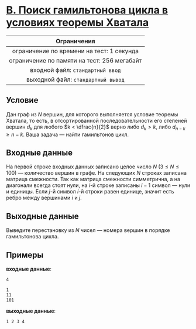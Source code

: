 # [B. Поиск гамильтонова цикла в условиях теоремы Хватала](B.cpp)

| Ограничения                                 |
|:-------------------------------------------:|
| ограничение по времени на тест: 1 секунда   |
| ограничение по памяти на тест: 256 мегабайт |
| входной файл: `стандартный ввод`            |
| выходной файл: `стандартный вывод`          |

## Условие

Дан граф из $N$ вершин, для которого выполняется условие теоремы Хватала, то есть, в отсортированной последовательности его степеней вершин $d_k$ для любого $k < \dfrac{n}{2}$ верно либо $d_k > k$, либо $d_{n - k} \geqslant n - k$. Ваша задача — найти гамильтонов цикл.

## Входные данные

На первой строке входных данных записано целое число $N$ $(3 \leqslant N \leqslant 100)$ — количество вершин в графе. На следующих $N$ строках записана матрица смежности. Так как матрица смежности симметрична, а на диагонали всегда стоят нули, на $i$-й строке записаны $i - 1$ символ — нули и единицы. Если $j$-й символ $i$-й строки равен единице, значит есть ребро между вершинами $i$ и $j$.

## Выходные данные

Выведите перестановку из $N$ чисел — номера вершин в порядке гамильтонова цикла.

## Примеры

**входные данные**:

```text
4

1
11
101
```

**выходные данные**:

```text
1 2 3 4
```
